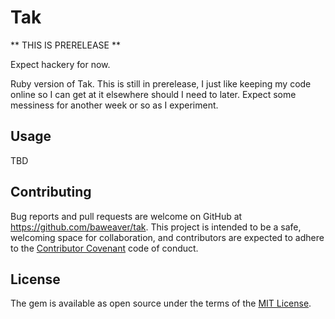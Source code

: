 # Tak

** THIS IS PRERELEASE **

Expect hackery for now.

Ruby version of Tak. This is still in prerelease, I just like keeping my code online so I can get at it elsewhere should I need to later. Expect some messiness for another week or so as I experiment.

## Usage

TBD

## Contributing

Bug reports and pull requests are welcome on GitHub at https://github.com/baweaver/tak. This project is intended to be a safe, welcoming space for collaboration, and contributors are expected to adhere to the [Contributor Covenant](http://contributor-covenant.org) code of conduct.


## License

The gem is available as open source under the terms of the [MIT License](http://opensource.org/licenses/MIT).

